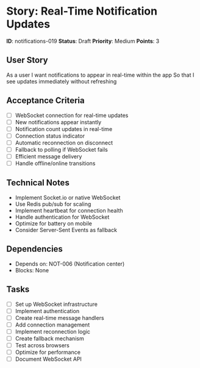 # Story: Real-Time Notification Updates

**ID**: notifications-019
**Status**: Draft
**Priority**: Medium
**Points**: 3

## User Story
As a user
I want notifications to appear in real-time within the app
So that I see updates immediately without refreshing

## Acceptance Criteria
- [ ] WebSocket connection for real-time updates
- [ ] New notifications appear instantly
- [ ] Notification count updates in real-time
- [ ] Connection status indicator
- [ ] Automatic reconnection on disconnect
- [ ] Fallback to polling if WebSocket fails
- [ ] Efficient message delivery
- [ ] Handle offline/online transitions

## Technical Notes
- Implement Socket.io or native WebSocket
- Use Redis pub/sub for scaling
- Implement heartbeat for connection health
- Handle authentication for WebSocket
- Optimize for battery on mobile
- Consider Server-Sent Events as fallback

## Dependencies
- Depends on: NOT-006 (Notification center)
- Blocks: None

## Tasks
- [ ] Set up WebSocket infrastructure
- [ ] Implement authentication
- [ ] Create real-time message handlers
- [ ] Add connection management
- [ ] Implement reconnection logic
- [ ] Create fallback mechanism
- [ ] Test across browsers
- [ ] Optimize for performance
- [ ] Document WebSocket API